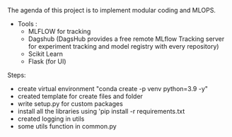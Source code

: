 The agenda of this project is to implement modular coding and MLOPS.
* Tools :
  - MLFLOW for tracking 
  - Dagshub (DagsHub provides a free remote MLflow Tracking server for experiment tracking and model registry with every repository)
  - Scikit Learn
  - Flask (for UI)

Steps: 
* create virtual environment "conda create -p venv python=3.9 -y"
* created template for create files and folder 
* write setup.py for custom packages
* install all the libraries using 'pip install -r requirements.txt
* created logging  in utils 
* some utils function in common.py
